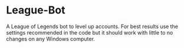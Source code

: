 # League-Bot
A League of Legends bot to level up accounts. For best results use the settings recommended in the code but it should work with little to no changes on any Windows computer.

